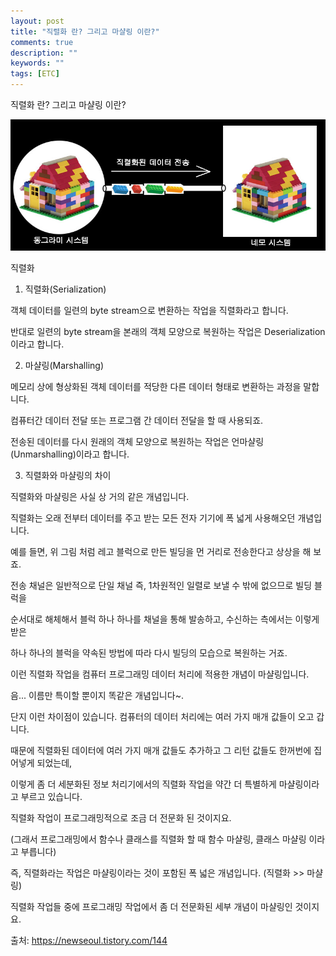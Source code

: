 ```yaml
---
layout: post
title: "직렬화 란? 그리고 마샬링 이란?"
comments: true
description: ""
keywords: ""
tags: [ETC]
---
```


직렬화 란? 그리고 마샬링 이란?


![15153159687362](/images/etc/15153159687362.jpg)
 
직렬화
 

 

1. 직렬화(Serialization)

  객체 데이터를 일련의 byte stream으로 변환하는 작업을 직렬화라고 합니다.

  반대로 일련의 byte stream을 본래의 객체 모양으로 복원하는 작업은 Deserialization 이라고 합니다.

 

2. 마샬링(Marshalling)

  메모리 상에 형상화된 객체 데이터를 적당한 다른 데이터 형태로 변환하는 과정을 말합니다.

  컴퓨터간 데이터 전달 또는 프로그램 간 데이터 전달을 할 때 사용되죠.

  전송된 데이터를 다시 원래의 객체 모양으로 복원하는 작업은 언마샬링(Unmarshalling)이라고 합니다.

 

3. 직렬화와 마샬링의 차이

  직렬화와 마샬링은 사실 상 거의 같은 개념입니다.

  직렬화는 오래 전부터 데이터를 주고 받는 모든 전자 기기에 폭 넓게 사용해오던 개념입니다.

  예를 들면, 위 그림 처럼 레고 블럭으로 만든 빌딩을 먼 거리로 전송한다고 상상을 해 보죠.

  전송 채널은 일반적으로 단일 채널 즉, 1차원적인 일렬로 보낼 수 밖에 없으므로 빌딩 블럭을

  순서대로 해체해서 블럭 하나 하나를 채널을 통해 발송하고, 수신하는 측에서는 이렇게 받은

  하나 하나의 블럭을 약속된 방법에 따라 다시 빌딩의 모습으로 복원하는 거죠.

  이런 직렬화 작업을 컴퓨터 프로그래밍 데이터 처리에 적용한 개념이 마샬링입니다.

  음... 이름만 특이할 뿐이지 똑같은 개념입니다~.

 

  단지 이런 차이점이 있습니다. 컴퓨터의 데이터 처리에는 여러 가지 매개 값들이 오고 갑니다.

  때문에 직렬화된 데이터에 여러 가지 매개 값들도 추가하고 그 리턴 값들도 한꺼번에 집어넣게 되었는데,

  이렇게 좀 더 세분화된 정보 처리기에서의 직렬화 작업을 약간 더 특별하게 마샬링이라고 부르고 있습니다.

  직렬화 작업이 프로그래밍적으로 조금 더 전문화 된 것이지요.

  (그래서 프로그래밍에서 함수나 클래스를 직렬화 할 때 함수 마샬링, 클래스 마샬링 이라고 부릅니다)

 

  즉, 직렬화라는 작업은 마샬링이라는 것이 포함된 폭 넓은 개념입니다. (직렬화 >> 마샬링)

  직렬화 작업들 중에 프로그래밍 작업에서 좀 더 전문화된 세부 개념이 마샬링인 것이지요.

  출처: https://newseoul.tistory.com/144
